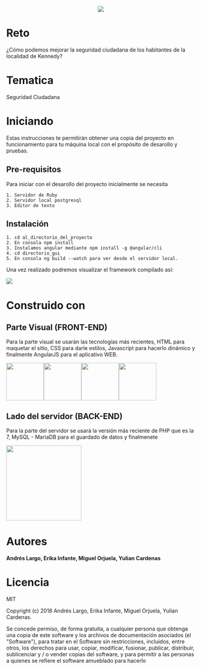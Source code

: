 <p align="center">
<img src ="http://andreslargo.com/sgc/img/sgc2.png" />
</p>

# Reto
¿Cómo podemos mejorar la seguridad ciudadana de los habitantes
de la localidad de Kennedy?
# Tematica
Seguridad Ciudadana
# Iniciando 
Estas instrucciones te permitirán obtener una copia del proyecto en funcionamiento para tu máquina local con el 
propósito de desarollo y pruebas.

## Pre-requisitos
Para iniciar con el desarollo del proyecto inicialmente se necesita 
```
1. Servidor de Ruby
2. Servidor local postgresql
3. Editor de texto
```
## Instalación 
```
1. cd al_directorio_del_proyecto
2. En consola npm install
3. Instalamos angular mediante npm install -g @angular/cli
4. cd directorio_gui
5. En consola ng build --watch para ver desde el servidor local.
```
Una vez realizado podremos visualizar el framework compilado así:

![](http://andreslargo.com/sgc/img/asd.png)


# Construido con 
## Parte Visual (FRONT-END)
Para la parte visual se usarán las tecnologías más recientes, HTML para maquetar el sitio, CSS para darle estilos, Javascript para hacerlo dinámico y finalmente AngularJS para el aplicativo WEB.

<div style="display: flex">
  <img width = "100px" src ="https://cdn0.iconfinder.com/data/icons/HTML5/512/HTML_Logo.png" />
  <img width = "100px" src ="https://vignette.wikia.nocookie.net/howtoprogram/images/a/a9/CSS3.png/revision/latest?cb=20130422012035" />
  <img width = "100px" src ="http://2.bp.blogspot.com/-ybjEsh1Icu0/VqRBzF2lEGI/AAAAAAAAD7k/b0HnKNNbaNc/s640/javascript-logo.png" />
  <img width = "100px" src ="https://angular.io/assets/images/logos/angular/angular.png" />
</div>

## Lado del servidor (BACK-END)
Para la parte del servidor se usará la versión más reciente de PHP que es la 7, MySQL - MariaDB para el guardado de datos y finalmenete 
<div style="display: flex">
  <img width = "200px" src ="https://ugc.kn3.net/i/origin/http://www.foxinfosoft.com/images/php-mysql-development.png" />
</div>

# Autores
**Andrés Largo, Erika Infante, Miguel Orjuela, Yulian Cardenas** 
# Licencia
MIT

Copyright (c) 2018 Andrés Largo, Erika Infante, Miguel Orjuela, Yulian Cardenas.

Se concede permiso, de forma gratuita, a cualquier persona que obtenga una copia
de este software y los archivos de documentación asociados (el "Software"), para tratar
en el Software sin restricciones, incluidos, entre otros, los derechos
para usar, copiar, modificar, fusionar, publicar, distribuir, sublicenciar y / o vender
copias del software, y para permitir a las personas a quienes se refiere el software
amueblado para hacerlo
